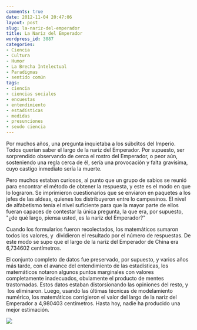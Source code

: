 ```yaml
---
comments: true
date: 2012-11-04 20:47:06
layout: post
slug: la-nariz-del-emperador
title: La Nariz del Emperador
wordpress_id: 3087
categories:
- Ciencia
- Cultura
- Humor
- La Brecha Intelectual
- Paradigmas
- sentido común
tags:
- ciencia
- ciencias sociales
- encuestas
- entendimiento
- estadísticas
- medidas
- presunciones
- seudo ciencia
---
```


Por muchos años, una pregunta inquietaba a los súbditos del Imperio. Todos querían saber el largo de la nariz del Emperador. Por supuesto, ser sorprendido observando de cerca el rostro del Emperador, o peor aún, sosteniendo una regla cerca de él, sería una provocación y falta gravísima, cuyo castigo inmediato sería la muerte.

Pero muchos estaban curiosos, al punto que un grupo de sabios se reunió para encontrar el método de obtener la respuesta, y este es el modo en que lo lograron. Se imprimieron cuestionarios que se enviaron en paquetes a los jefes de las aldeas, quienes los distribuyeron entre lo campesinos. El nivel de alfabetismo tenía el nivel suficiente para que la mayor parte de ellos fueran capaces de contestar la única pregunta, la que era, por supuesto, "¿de qué largo, piensa usted, es la nariz del Emperador?"

Cuando los formularios fueron recolectados, los matemáticos sumaron todos los valores, y  dividieron el resultado por el número de respuestas. De este modo se supo que el largo de la nariz del Emperador de China era 6,734602 centímetros.

El conjunto completo de datos fue preservado, por supuesto, y varios años más tarde, con el avance del entendimiento de las estadísticas, los matemáticos notaron algunos puntos marginales con valores completamente inadecuados, obviamente el producto de mentes trastornadas. Estos datos estaban distorsionando las opiniones del resto, y  los eliminaron. Luego, usando las últimas técnicas de modelamiento numérico, los matemáticos corrigieron el valor del largo de la nariz del Emperador a 4,980403 centímetros. Hasta hoy, nadie ha producido una mejor estimación.


[![](http://www.lnds.net/blog/wp-content/uploads/2012/11/emperador-1024x777.jpg)](http://www.lnds.net/blog/wp-content/uploads/2012/11/emperador.jpg)

